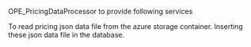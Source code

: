 OPE_PricingDataProcessor to provide following services

To read pricing json data file from the azure storage container.
Inserting these json data file in the database.